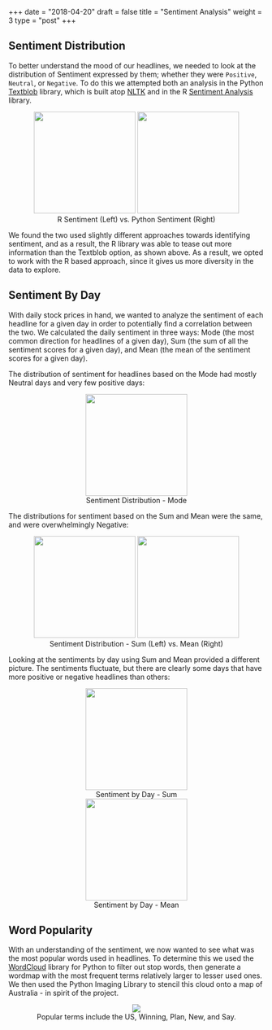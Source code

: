 +++
date = "2018-04-20"
draft = false
title = "Sentiment Analysis"
weight = 3
type = "post"
+++

Sentiment Distribution
--------------------------------

To better understand the mood of our headlines, we needed to look at the distribution of Sentiment expressed by them; whether they were `Positive`, `Neutral`, or `Negative`. To do this we attempted both an analysis in the Python [Textblob](http://textblob.readthedocs.io/en/dev/) library, which is built atop [NLTK](https://www.nltk.org/) and in the R [Sentiment Analysis](https://cran.r-project.org/web/packages/SentimentAnalysis/SentimentAnalysis.pdf) library.

<div align=center>
  <img src="/GaggleOfKaggle/img/python_sentiment_dist.png" width=200px>
  <img src="/GaggleOfKaggle/img/r_sentiment_dist.png" width=200px>
  <div class="caption">R Sentiment (Left) vs. Python Sentiment (Right)</div>
</div>

We found the two used slightly different approaches towards identifying sentiment, and as a result, the R library was able to tease out more information than the Textblob option, as shown above. As a result, we opted to work with the R based approach, since it gives us more diversity in the data to explore.

Sentiment By Day
--------------------------------

With daily stock prices in hand, we wanted to analyze the sentiment of each headline for a given day in order to potentially find a correlation between the two. We calculated the daily sentiment in three ways: Mode (the most common direction for headlines of a given day), Sum (the sum of all the sentiment scores for a given day), and Mean (the mean of the sentiment scores for a given day).

The distribution of sentiment for headlines based on the Mode had mostly Neutral days and very few positive days:
<div align=center>
  <img src="/GaggleOfKaggle/img/SentimentModeDist.png" width=200px>
  <div class="caption">Sentiment Distribution - Mode</div>
</div>

The distributions for sentiment based on the Sum and Mean were the same, and were overwhelmingly Negative:

<div align=center>
  <img src="/GaggleOfKaggle/img/SentimentSumDist.png" width=200px>
  <img src="/GaggleOfKaggle/img/SentimentMeanDist.png" width=200px>
  <div class="caption">Sentiment Distribution - Sum (Left) vs. Mean (Right)</div>
</div>

Looking at the sentiments by day using Sum and Mean provided a different picture. The sentiments fluctuate, but there are clearly some days that have more positive or negative headlines than others:

<div align=center>
  <img src="/GaggleOfKaggle/img/SentimentSumDay.png" width=200px>
  <div class="caption">Sentiment by Day - Sum</div>
</div>

<div align=center>
  <img src="/GaggleOfKaggle/img/SentimentMeanDay.png" width=200px>
  <div class="caption">Sentiment by Day - Mean</div>
</div>

Word Popularity
--------------------------------

With an understanding of the sentiment, we now wanted to see what was the most popular words used in headlines. To determine this we used the [WordCloud](https://github.com/amueller/word_cloud) library for Python to filter out stop words, then generate a wordmap with the most frequent terms relatively larger to lesser used ones. We then used the Python Imaging Library to stencil this cloud onto a map of Australia - in spirit of the project.

<div align=center>
  <img src="/GaggleOfKaggle/img/wordmap.png">
  <div class="caption">Popular terms include the US, Winning, Plan, New, and Say.</div>
</div>
